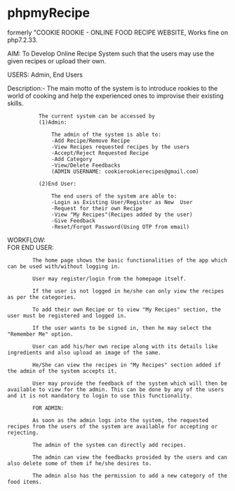 # phpmyRecipe
formerly "COOKIE ROOKIE - ONLINE FOOD RECIPE WEBSITE, Works fine on php7.2.33.

AIM: To Develop Online Recipe System such that the users may use the given recipes or upload their own.

USERS: Admin, End Users

Description:- The main motto of the system is to introduce rookies to the world of cooking and help the experienced ones to improvise their existing skills.

              The current system can be accessed by 
              (1)Admin:

                  The admin of the system is able to:
                  -Add Recipe/Remove Recipe
                  -View Recipes requested recipes by the users
                  -Accept/Reject Requested Recipe
                  -Add Category
                  -View/Delete Feedbacks
                  (ADMIN USERNAME: cookierookierecipes@gmail.com)

              (2)End User:

                  The end users of the system are able to:
                  -Login as Existing User/Register as New  User
                  -Request for their own Recipe
                  -View "My Recipes"(Recipes added by the user)
                  -Give Feedback
                  -Reset/Forgot Password(Using OTP from email)

WORKFLOW:   
            FOR END USER:

            The home page shows the basic functionalities of the app which can be used with/without logging in.

            User may register/login from the homepage itself.

            If the user is not logged in he/she can only view the recipes as per the categories.

            To add their own Recipe or to view "My Recipes" section, the user must be registered and logged in.
           
            If the user wants to be signed in, then he may select the "Remember Me" option.
             
            User can add his/her own recipe along with its details like ingredients and also upload an image of the same. 
 
            He/She can view the recipes in "My Recipes" section added if the admin of the system accepts it.

            User may provide the feedback of the system which will then be available to view for the admin. This can be done by any of the users and it is not mandatory to login to use this functionality.

            FOR ADMIN:

            As soon as the admin logs into the system, the requested recipes from the users of the system are available for accepting or rejecting.

            The admin of the system can directly add recipes.

            The admin can view the feedbacks provided by the users and can also delete some of them if he/she desires to.

            The admin also has the permission to add a new category of the food items. 
